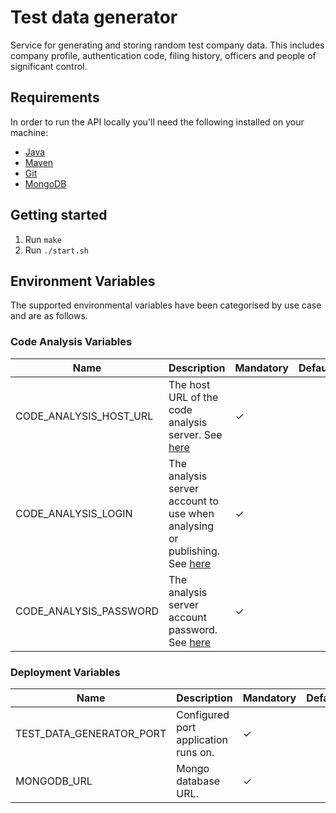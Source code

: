 Test data generator
==========
Service for generating and storing random test company data. This includes company profile, authentication code, filing history, officers and people of significant control.

Requirements
------------
In order to run the API locally you'll need the following installed on your machine:

- [Java](http://www.oracle.com/technetwork/java/javase/downloads/jdk8-downloads-2133151.html)
- [Maven](https://maven.apache.org/download.cgi)
- [Git](https://git-scm.com/downloads)
- [MongoDB](https://www.mongodb.com)


Getting started
---------------
1. Run `make`
2. Run `./start.sh`

## Environment Variables
The supported environmental variables have been categorised by use case and are as follows.

### Code Analysis Variables
Name                   | Description                                                                                                                               | Mandatory | Default | Example
---------------------- | ----------------------------------------------------------------------------------------------------------------------------------------- | --------- | ------- | ------------------
CODE_ANALYSIS_HOST_URL | The host URL of the code analysis server. See [here](https://docs.sonarqube.org/display/SONAR/Analysis+Parameters)                        | ✓         |         | http://HOST:PORT
CODE_ANALYSIS_LOGIN    | The analysis server account to use when analysing or publishing. See [here](https://docs.sonarqube.org/display/SONAR/Analysis+Parameters) | ✓         |         | login
CODE_ANALYSIS_PASSWORD | The analysis server account password. See [here](https://docs.sonarqube.org/display/SONAR/Analysis+Parameters)                            | ✓         |         | password

### Deployment Variables
Name                                   | Description                                                                                                                                                               | Mandatory | Default | Example
-------------------------------------- | ------------------------------------------------------------------------------------------------------------------------------------------------------------------------- | --------- | ------- | ----------------------------------------                                                                                                      
TEST_DATA_GENERATOR_PORT               | Configured port application runs on.                                                                                                                                      | ✓         |         | 4022             
MONGODB_URL                            | Mongo database URL.                                                                                                                                                       | ✓         |         | mongodb://localhost:27017
